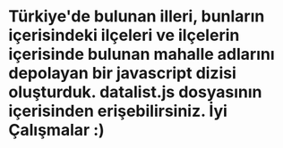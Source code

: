 
<h1>Türkiye'de bulunan illeri, bunların içerisindeki ilçeleri ve ilçelerin içerisinde bulunan mahalle adlarını depolayan bir javascript dizisi oluşturduk.
datalist.js dosyasının içerisinden erişebilirsiniz.
İyi Çalışmalar :)</h1>

